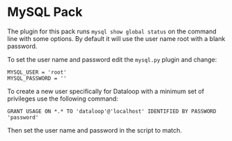 # MySQL Pack

The plugin for this pack runs `mysql show global status` on the command line with some options. By default it will use
the user name root with a blank password.

To set the user name and password edit the `mysql.py` plugin and change:

```
MYSQL_USER = 'root'
MYSQL_PASSWORD = ''
```

To create a new user specifically for Dataloop with a minimum set of privileges use the following command:

```
GRANT USAGE ON *.* TO 'dataloop'@'localhost' IDENTIFIED BY PASSWORD 'password'
```

Then set the user name and password in the script to match.

